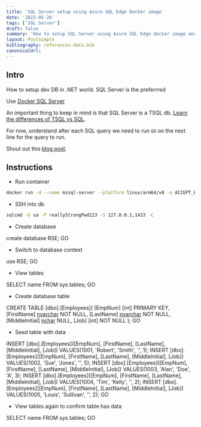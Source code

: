 ```yaml
---
title: 'SQL Server setup using Azure SQL Edge Docker image'
date: '2023-05-26'
tags: ['SQL Server']
draft: false
summary: 'How to setup SQL Server using Azure SQL Edge docker image and check its working correctly. Also info on SQL vs TSQL'
layout: PostSimple
bibliography: references-data.bib
canonicalUrl:
---
```


## Intro

How to setup dev DB in .NET world. SQL Server is the preferrred

Use [Docker SQL Server](https://github.com/microsoft/mssql-docker/issues/668)

An important thing to keep in mind is that SQL Server is a TSQL db.
[Learn the differences of TSQL vs SQL](https://www.dataquest.io/blog/sql-vs-t-sql/).

For now, understand after each SQL query we need to run `GO` on the next line for
the query to run.

Shout out this [blog post](https://www.mssqltips.com/sqlservertip/7432/sql-cheat-sheet-sql-server-tsql-commands/).

## Instructions

- Run container

```sh
docker run -d --name mssql-server --platform linux/arm64/v8 -e ACCEPT_EULA=Y -e SA_PASSWORD=reallyStrongPwd123 -p 1433:1433 mcr.microsoft.com/azure-sql-edge
```

- SSH into db

```sh
sqlcmd -U sa -P reallyStrongPwd123 -S 127.0.0.1,1433 -C
```

- Create database

create database RSE;
GO

- Switch to database context

use RSE;
GO

- View tables

SELECT name FROM sys.tables;
GO

- Create database table

CREATE TABLE [dbo].[Employees](
[EmpNum] [int] PRIMARY KEY,
[FirstName] [nvarchar](30) NOT NULL,
[LastName] [nvarchar](30) NOT NULL,
[MiddleInitial] [nchar](1) NULL,
[Job] [int] NOT NULL
);
GO

- Seed table with data

INSERT [dbo].[Employees]([EmpNum], [FirstName], [LastName], [MiddleInitial], [Job])
VALUES(1001, 'Robert', 'Smith', '', 1);
INSERT [dbo].[Employees]([EmpNum], [FirstName], [LastName], [MiddleInitial], [Job])
VALUES(1002, 'Sue', 'Jones', '', 5);
INSERT [dbo].[Employees]([EmpNum], [FirstName], [LastName], [MiddleInitial], [Job])
VALUES(1003, 'Alan', 'Doe', 'A', 3);
INSERT [dbo].[Employees]([EmpNum], [FirstName], [LastName], [MiddleInitial], [Job])
VALUES(1004, 'Tim', 'Kelly', '', 2);
INSERT [dbo].[Employees]([EmpNum], [FirstName], [LastName], [MiddleInitial], [Job])
VALUES(1005, 'Louis', 'Sullivan', '', 2);
GO

- View tables again to confirm table has data

SELECT name FROM sys.tables;
GO
